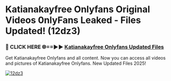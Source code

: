 # Katianakayfree Onlyfans Original Videos 0nlyFans Leaked - Files Updated! (12dz3)

<h3>🔴 CLICK HERE 🌐==►► <a href="https://tinyurl.com/x26r9saj" rel="nofollow">Katianakayfree Onlyfans Updated Files</a></h3>

Get Katianakayfree Onlyfans and all content. Now you can access all videos and pictures of Katianakayfree Onlyfans. New Updated Files 2025!

[![12dz3](https://i.imgur.com/LkgZPqh.gif)](https://tinyurl.com/x26r9saj)
